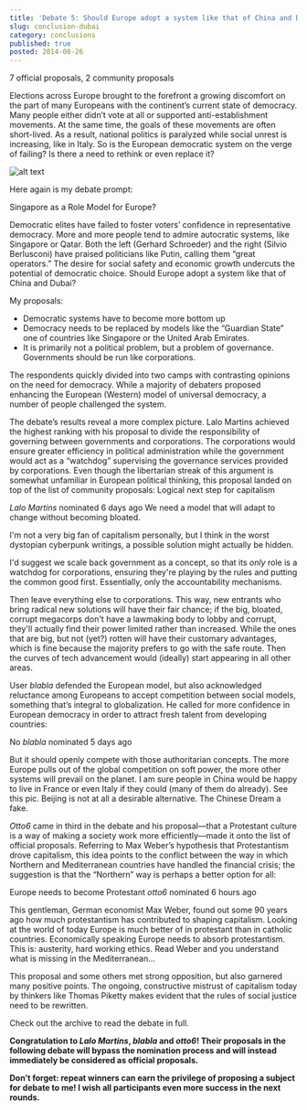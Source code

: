 ```yaml
---
title: 'Debate 5: Should Europe adopt a system like that of China and Dubai?'
slug: conclusion-dubai
category: conclusions
published: true
posted: 2014-06-26
---
```


7 official proposals, 2 community proposals

Elections across Europe brought to the forefront a growing discomfort on the part of many Europeans with the continent’s current state of democracy. Many people either didn’t vote at all or supported anti-establishment movements. At the same time, the goals of these movements are often short-lived. As a result, national politics is paralyzed while social unrest is increasing, like in Italy.
So is the European democratic system on the verge of failing? Is there a need to rethink or even replace it?

![alt text](https://s3-eu-west-1.amazonaws.com/lavapolis.bucket/lavapolis_media/Bild+3.jpg)

Here again is my debate prompt:

Singapore as a Role Model for Europe?

Democratic elites have failed to foster voters’ confidence in representative democracy. More and more people tend to admire autocratic systems, like Singapore or Qatar. Both the left (Gerhard Schroeder) and the right (Silvio Berlusconi) have praised politicians like Putin, calling them “great operators.” The desire for social safety and economic growth undercuts the potential of democratic choice. Should Europe adopt a system like that of China and Dubai?

My proposals: 
- Democratic systems have to become more bottom up
- Democracy needs to be replaced by models like the “Guardian State” one of countries like Singapore or the United Arab Emirates.
- It is primarily not a political problem, but a problem of governance. Governments should be run like corporations.
 
The respondents quickly divided into two camps with contrasting opinions on the need for democracy. While a majority of debaters proposed enhancing the European (Western) model of universal democracy, a number of people challenged the system. 

The debate’s results reveal a more complex picture. Lalo Martins achieved the highest ranking with his proposal to divide the responsibility of governing between governments and corporations. The corporations would ensure greater efficiency in political administration while the government would act as a “watchdog” supervising the governance services provided by corporations. Even though the libertarian streak of this argument is somewhat unfamiliar in European political thinking, this proposal landed on top of the list of community proposals:
Logical next step for capitalism

_Lalo Martins_     nominated 6 days ago
We need a model that will adapt to change without becoming bloated.

I'm not a very big fan of capitalism personally, but I think in the worst dystopian cyberpunk writings, a possible solution might actually be hidden.

I'd suggest we scale back government as a concept, so that its *only* role is a watchdog for corporations, ensuring they're playing by the rules and putting the common good first. Essentially, only the accountability mechanisms.

Then leave everything else to corporations. This way, new entrants who bring radical new solutions will have their fair chance; if the big, bloated, corrupt megacorps don't have a lawmaking body to lobby and corrupt, they'll actually find their power limited rather than increased. While the ones that are big, but not (yet?) rotten will have their customary advantages, which is fine because the majority prefers to go with the safe route. Then the curves of tech advancement would (ideally) start appearing in all other areas.

User _blabla_ defended the European model, but also acknowledged reluctance among Europeans to accept competition between social models, something that’s integral to globalization. He called for more confidence in European democracy in order to attract fresh talent from developing countries: 

No
_blabla_     nominated 5 days ago

But it should openly compete with those authoritarian concepts. The more Europe pulls out of the global competition on soft power, the more other systems will prevail on the planet. I am sure people in China would be happy to live in France or even Italy if they could (many of them do already). See this pic. Beijing is not at all a desirable alternative. The Chinese Dream a fake.

_Otto6_ came in third in the debate and his proposal—that a Protestant culture is a way of making a society work more efficiently—made it onto the list of official proposals. Referring to Max Weber’s hypothesis that Protestantism drove capitalism, this idea points to the conflict between the way in which Northern and Mediterranean countries have handled the financial crisis; the suggestion is that the “Northern” way is perhaps a better option for all:
 
Europe needs to become Protestant
_otto6_     nominated 6 hours ago

This gentleman, German economist Max Weber, found out some 90 years ago how much protestantism has contributed to shaping capitalism. Looking at the world of today Europe is much better of in protestant than in catholic countries. Economically speaking Europe needs to absorb protestantism. This is: austerity, hard working ethics. Read Weber and you understand what is missing in the Mediterranean...

This proposal and some others met strong opposition, but also garnered many positive points. The ongoing, constructive mistrust of capitalism today by thinkers like Thomas Piketty makes evident that the rules of social justice need to be rewritten. 

Check out the archive to read the debate in full.

**Congratulation to _Lalo Martins_, _blabla_ and _otto6_! Their proposals in the following debate will bypass the nomination process and will instead immediately be considered as official proposals.**

**Don’t forget: repeat winners can earn the privilege of proposing a subject for debate to me!
I wish all participants even more success in the next rounds.**

